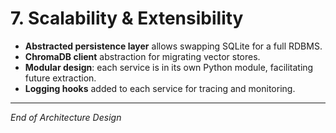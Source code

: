 # 7. Scalability & Extensibility

- **Abstracted persistence layer** allows swapping SQLite for a full RDBMS.
- **ChromaDB client** abstraction for migrating vector stores.
- **Modular design**: each service is in its own Python module, facilitating future extraction.
- **Logging hooks** added to each service for tracing and monitoring.

---

*End of Architecture Design*
